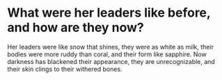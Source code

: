 # What were her leaders like before, and how are they now?

Her leaders were like snow that shines, they were as white as milk, their bodies were more ruddy than coral, and their form like sapphire. Now darkness has blackened their appearance, they are unrecognizable, and their skin clings to their withered bones.
